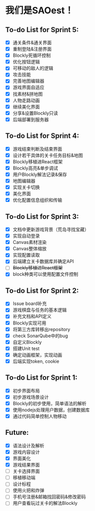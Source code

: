 # 我们是SAOest！

## To-do List for Sprint 5:

- [x] 通关条件&通关界面
- [x] 重制登陆&注册界面
- [x] Blockly死循环控制
- [x] 优化按钮逻辑
- [x] 可移动的敌人的逻辑
- [x] 攻击技能
- [x] 完善地图编辑器
- [x] 游戏界面自适应
- [x] 找素材&拼地图
- [x] 人物走路动画
- [x] 继续美化界面
- [x] 分享&设置Blockly只读
- [x] 后端部署到服务器

## To-do List for Sprint 4:

- [x] 游戏结束判断及结束界面
- [x] 设计若干具体的关卡任务目标&地图
- [x] Blockly移植进React框架
- [x] Blockly高亮&单步调试
- [x] 用户Blockly解法记录&保存
- [x] 地图编辑器
- [x] 实现关卡切换
- [x] 美化界面
- [x] 优化配置信息组织和传输

## To-do List for Sprint 3:

- [x] 文档中更新游戏背景（荒岛寻找宝藏）
- [x] 实现自动登录
- [x] Canvas素材渲染
- [x] Canvas整体缩放
- [x] 实现配置读取
- [x] 后端建立关卡数据库并确定API
- [ ] ~~Blockly移植进React框架~~
- [x] block种类可以使用配置文件控制

## To-do List for Sprint 2:

- [x] Issue board补充
- [x] 游戏棋盘与任务的基本逻辑
- [x] 补充文档和API定义
- [x] Blockly实现可用
- [x] 将第三方库转移出repository
- [x] check SonarQube中的bug
- [x] 自定义Blockly
- [x] 搭建Unit test
- [x] 确定动画框架，实现动画
- [x] 后端实现token, cookie

## To-do List for Sprint 1:

- [x] 初步界面布局
- [x] 初步游戏场景设计
- [x] Blockly的初步使用，简单语法的解析
- [x] 使用nodejs处理用户数据，创建数据库
- [x] 通过代码简单控制人物移动

## Future:
- [x] 语法设计及解析
- [x] 游戏内容设计
- [x] 界面美化
- [x] 游戏结果界面
- [ ] 关卡选择界面
- [ ] 移植移动端
- [ ] 设计标程
- [ ] 使用火把和炸弹
- [ ] 手机号注册&邮箱找回密码&修改密码
- [ ] 用户查看玩过关卡的解法Blockly